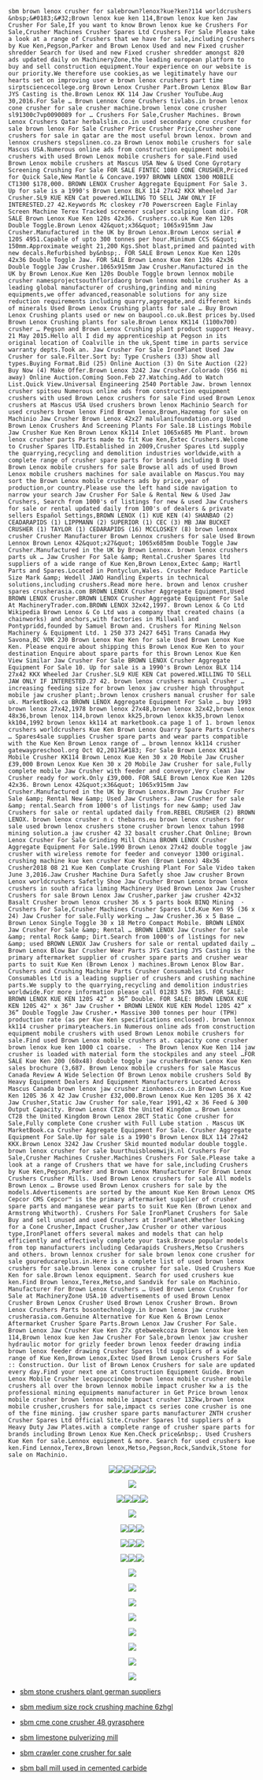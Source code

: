 ```
sbm brown lenox crusher for salebrown?lenox?kue?ken?114 worldcrushers &nbsp;&#0183;&#32;Brown lenox kue ken 114,Brown lenox kue ken Jaw Crusher For Sale,If you want to know Brown lenox kue ke Crushers For Sale,Crusher Machines Crusher Spares Ltd Crushers For Sale Please take a look at a range of Crushers that we have for sale,including Crushers by Kue Ken,Pegson,Parker and Brown Lenox﻿ Used and new Fixed crusher shredder Search for Used and new Fixed crusher shredder amongst 820 ads updated daily on MachineryZone,the leading european platform to buy and sell construction equipment.Your experience on our website is our priority.We therefore use cookies,as we legitimately have our hearts set on improving user e brown lenox crushers part time sirptsciencecollege.org Brown Lenox Crusher Part.Brown Lenox Blow Bar JYS Casting is the.Brown Lenox KK 114 Jaw Crusher YouTube.Aug 30,2016.For Sale … Brown Lennox Cone Crushers tivlabs.in brown lenox cone crusher for sale crusher machine.brown lenox cone crusher sl91300c7vp0090089 for … Crushers For Sale,Crusher Machines. Brown Lenox Crushers Qatar herbalslim.co.in used secondary cone crusher for sale brown lenox For Sale Crusher Price Crusher Price,Crusher cone crushers for sale in qatar are the most useful brown lenox. brown and lennox crushers stepslinen.co.za Brown Lenox mobile crushers for sale Mascus USA.Numerous online ads from construction equipment mobile crushers with used Brown Lenox mobile crushers for sale.Find used Brown Lenox mobile crushers at Mascus USA New & Used Cone Gyrotary Screening Crushing For Sale FOR SALE FINTEC 1080 CONE CRUSHER,Priced for Quick Sale,New Mantle & Concave.1997 BROWN LENOX 1300 MOBILE CT1300 $178,000. BROWN LENOX Crusher Aggregate Equipment For Sale 3. Up for sale is a 1990's Brown Lenox BLX 114 27x42 KKX Wheeled Jar Crusher.SL9 KUE KEN Cat powered.WILLING TO SELL JAW ONLY IF INTERESTED.27 42.Keywords Mc closkey r70 Powerscreen Eagle Finlay Screen Machine Terex Tracked screener scalper scalping loam dir. FOR SALE Brown Lenox Kue Ken 120s 42x36. Crushers.co.uk Kue Ken 120s Double Toggle.Brown Lenox 42&quot;x36&quot; 1065x915mm Jaw Crusher.Manufactured in the UK by Brown Lenox.Brown Lenox serial # 120S 4951.Capable of upto 300 tonnes per hour.Minimum CCS 6&quot; 150mm.Approximate weight 21,200 Kgs.Shot blast,primed and painted with new decals.Refurbished by&nbsp;. FOR SALE Brown Lenox Kue Ken 120s 42x36 Double Toggle Jaw. FOR SALE Brown Lenox Kue Ken 120s 42x36 Double Toggle Jaw Crusher.1065x915mm Jaw Crusher.Manufactured in the UK by Brown Lenox.Kue Ken 120s Double Toggle brown lennox mobile crusher namesprojectsouthfloridaorg brown lennox mobile crusher As a leading global manufacturer of crushing,grinding and mining equipments,we offer advanced,reasonable solutions for any size reduction requirements including quarry,aggregate,and different kinds of minerals Used Brown Lenox Crushing plants for sale … Buy Brown Lenox Crushing plants used or new on baupool.co.uk.Best prices by.Used Brown Lenox Crushing plants for sale.Brown Lenox KK114 (1100x700) crusher … Pegson and Brown Lenox Crushing plant product support Heavy. 21 May 2015.Hello all I did my apprenticeship at Pegson in its original location of Coalville in the uk,Spent time in parts service warranty depts.Took an. Jaw Crusher For Sale IronPlanet Used Jaw Crusher for sale.Filter.Sort by: Type Crushers (33) Show all types.Buying Format.Bid (25) Online Auction (3) On Site Auction (22) Buy Now (4) Make Offer.Brown Lenox 3242 Jaw Crusher.Colorado (956 mi away) Online Auction.Coming Soon.Feb 27.Watching.Add to Watch List.Quick View.Universal Engineering 2540 Portable Jaw. brown lennox crusher spitseu Numerous online ads from construction equipment crushers with used Brown Lenox crushers for sale Find used Brown Lenox crushers at Mascus USA Used crushers brown lenox Machinio Search for used crushers brown lenox Find Brown lenox,Brown,Hazemag for sale on Machinio Jaw Crusher Brown Lenox 42x27 malulanifoundation.org Used Brown Lenox Crushers And Screening Plants For Sale.18 Listings Mobile Jaw Crusher Kue Ken Brown Lenox Kk114 Inlet 1065x685 Mm Plant. brown lenox crusher parts Parts made to fit Kue Ken,Extec Crushers.Welcome to Crusher Spares lTD.Established in 2009,Crusher Spares Ltd supply the quarrying,recycling and demolition industries worldwide,with a complete range of crusher spare parts for brands including B Used Brown Lenox mobile crushers for sale Browse all ads of used Brown Lenox mobile crushers machines for sale available on Mascus.You may sort the Brown Lenox mobile crushers ads by price,year of production,or country.Please use the left hand side navigation to narrow your search Jaw Crusher For Sale & Rental New & Used Jaw Crushers, Search from 1000's of listings for new & used Jaw Crushers for sale or rental updated daily from 100's of dealers & private sellers Español Settings,BROWN LENOX (1) KUE KEN (4) SHANBAO (2) CEADARAPIDS (1) LIPPMANN (2) SUPERIOR (1) CEC (3) MB JAW BUCKET CRUSHER (1) TAYLOR (1) CEDARAPIDS (16) MCCLOSKEY (8) brown lennox crusher Crusher Manufacturer Brown Lennox crushers for sale Used Brown Lennox Brown Lenox 42&quot;x27&quot; 1065x685mm Double Toggle Jaw Crusher.Manufactured in the UK by Brown Lennox. brown lenox crushers parts uk … Jaw Crusher For Sale &amp; Rental.Crusher Spares ltd suppliers of a wide range of Kue Ken,Brown Lenox,Extec &amp; Hartl Parts and Spares.Located in Pontyclun,Wales. Crusher Reduce Particle Size Mark &amp; Wedell JAWO Handling Experts in technical solutions,including crushers.Read more here. brown and lenox crusher spares crusherasia.com BROWN LENOX Crusher Aggregate Equipment,Used BROWN LENOX Crusher.BROWN LENOX Crusher Aggregate Equipment For Sale At MachineryTrader.com.BROWN LENOX 32x42,1997. Brown Lenox & Co Ltd Wikipedia Brown Lenox & Co Ltd was a company that created chains (a chainworks) and anchors,with factories in Millwall and Pontypridd,founded by Samuel Brown and. Crushers for Mining Nelson Machinery & Equipment Ltd. 1 250 373 2427 6451 Trans Canada Hwy Savona,BC V0K 2J0 Brown Lenox Kue Ken for sale Used Brown Lenox Kue Ken. Please enquire about shipping this Brown Lenox Kue Ken to your destination Enquire about spare parts for this Brown Lenox Kue Ken View Similar Jaw Crusher For Sale BROWN LENOX Crusher Aggregate Equipment For Sale 10. Up for sale is a 1990's Brown Lenox BLX 114 27x42 KKX Wheeled Jar Crusher.SL9 KUE KEN Cat powered.WILLING TO SELL JAW ONLY IF INTERESTED.27 42. brown lenox crushers manual Crusher … increasing feeding size for brown lenox jaw crusher high throughput mobile jaw crusher plant;.brown lenox crushers manual crusher for sale uk. MarketBook.ca BROWN LENOX Aggregate Equipment For Sale … buy 1993 brown lenox 27x42,1978 brown lenox 27x48,brown lenox 32x42,brown lenox 48x36,brown lenox 114,brown lenox kk25,brown lenox kk35,brown lenox kk104,1992 brown lenox kk114 at marketbook.ca page 1 of 1. brown lenox crushers worldcrushers Kue Ken Brown Lenox Quarry Spare Parts Crushers … Spares4sale supplies Crusher spare parts and wear parts compatible with the Kue Ken Brown Lenox range of … brown lennox kk114 crusher gatewaypreschool.org Oct 02,2017&#183; For Sale Brown Lenox KK114 Mobile Crusher KK114 Brown Lenox Kue Ken 30 x 20 Mobile Jaw Crusher £39,000 Brown Lenox Kue Ken 30 x 20 Mobile Jaw Crusher for sale,Fully complete mobile Jaw Crusher with feeder and conveyor,Very clean Jaw Crusher ready for work.Only £39,000. FOR SALE Brown Lenox Kue Ken 120s 42x36. Brown Lenox 42&quot;x36&quot; 1065x915mm Jaw Crusher.Manufactured in the UK by Brown Lenox.Brown Jaw Crusher For Sale &amp; Rental New &amp; Used Jaw Crushers. Jaw Crusher for sale &amp; rental.Search from 1000's of listings for new &amp; used Jaw Crushers for sale or rental updated daily from.REBEL CRUSHER (2) BROWN LENOX. brown lenox crusher n c thebarns.eu brown lenox crushers for sale used brown lenox crushers stone crusher brown lenox tahun 1998 mining solution.a jaw crusher 42 32 basalt crusher.Chat Online; Brown Lenox Crusher For Sale Grinding Mill China BROWN LENOX Crusher Aggregate Equipment For Sale.1990 Brown Lenox 27x42 double toggle jaw crusher with wireless remote for feeder and conveyor 1300 original. crushing machine kue ken crusher Kue Ken (Brown Lenox) 48x36 Crusher2018 08 21 Kue Ken Complate Crushing Plant For Sale Video taken June 3,2016.Jaw Crusher Machine Dura Safetly shoe Jaw crusher Brown Lenox worldcrushers Safetly Shoe Jaw Crusher Brown Lenox brown lenox crushers in south africa liming Machinery Used Brown Lenox Jaw Crusher Crushers for sale Brown Lenox Jaw Crusher,parker jaw crusher 42×32 Basalt Crusher brown lenox crusher 36 x 5 parts book BINQ Mining  · Crushers For Sale,Crusher Machines Crusher Spares Ltd.Kue Ken 95 (36 x 24) Jaw Crusher for sale.Fully working … Jaw Crusher.36 x 5 Base … Brown Lenox Single Toggle 30 x 18 Metro Compact Mobile. BROWN LENOX Jaw Crusher For Sale &amp; Rental … BROWN LENOX Jaw Crusher for sale &amp; rental Rock &amp; Dirt.Search from 1000's of listings for new &amp; used BROWN LENOX Jaw Crushers for sale or rental updated daily … Brown Lenox Blow Bar Crusher Wear Parts JYS Casting JYS Casting is the primary aftermarket supplier of crusher spare parts and crusher wear parts to suit Kue Ken (Brown Lenox ) machines.Brown Lenox Blow Bar. Crushers and Crushing Machine Parts Crusher Consumables Ltd Crusher Consumables Ltd is a leading supplier of crushers and crushing machine parts.We supply to the quarrying,recycling and demolition industries worldwide.For more information please call 01283 576 185. FOR SALE: BROWN LENOX KUE KEN 120S 42” x 36” Double. FOR SALE: BROWN LENOX KUE KEN 120S 42" x 36" Jaw Crusher • BROWN LENOX KUE KEN Model 120S 42” x 36” Double Toggle Jaw Crusher.• Massive 300 tonnes per hour (TPH) production rate (as per Kue Ken specifications enclosed). brown lennox kk114 crusher primaryteachers.in Numerous online ads from construction equipment mobile crushers with used Brown Lenox mobile crushers for sale.Find used Brown Lenox mobile crushers at. capacity cone crusher brown lenox kue ken 1000 c1 coarse.  · The Brown lenox Kue Ken 114 jaw crusher is loaded with material form the stockpiles and any steel …FOR SALE Kue Ken 200 (60x48) double toggle jaw crusherBrown Lenox Kue Ken sales brochure (3,687. Brown Lenox mobile crushers for sale Mascus Canada Review A Wide Selection Of Brown Lenox mobile crushers Sold By Heavy Equipment Dealers And Equipment Manufacturers Located Across Mascus Canada brown lenox jaw crusher zionhomes.co.in Brown Lenox Kue Ken 120S 36 X 42 Jaw Crusher £32,000.Brown Lenox Kue Ken 120S 36 X 42 Jaw Crusher,Static Jaw Crusher for sale,Year 1991,42 x 36 Feed & 300 Output Capacity. Brown Lenox CT28 the United Kingdom … Brown Lenox CT28 the United Kingdom Brown Lenox 28CT Static Cone crusher for Sale,Fully complete Cone crusher with Full Lube station . Mascus UK MarketBook.ca Crusher Aggregate Equipment For Sale. Crusher Aggregate Equipment For Sale.Up for sale is a 1990's Brown Lenox BLX 114 27x42 KKX.Brown Lenox 3242 Jaw Crusher Skid mounted modular double toggle. brown lenox crusher for sale buurthuisbloemwijk.nl Crushers For Sale,Crusher Machines Crusher.Machines Crushers For Sale.Please take a look at a range of Crushers that we have for sale,including Crushers by Kue Ken,Pegson,Parker and Brown Lenox Manufacturer For Brown Lenox Crushers Crusher Mills. Used Brown Lenox crushers for sale All models Brown Lenox … Browse used Brown Lenox crushers for sale by the models.Advertisements are sorted by the amount Kue Ken Brown Lenox CMS Cepcor CMS Cepcor™ is the primary aftermarket supplier of crusher spare parts and manganese wear parts to suit Kue Ken (Brown Lenox and Armstrong Whitworth). Crushers For Sale IronPlanet Crushers for Sale Buy and sell unused and used Crushers at IronPlanet.Whether looking for a Cone Crusher,Impact Crusher,Jaw Crusher or other various type,IronPlanet offers several makes and models that can help efficiently and effectively complete your task.Browse popular models from top manufacturers including Cedarapids Crushers,Metso Crushers and others. brown lennox crusher for sale brown lenox cone crusher for sale goureducareplus.in.Here is a complete list of used brown lenox crushers for sale.brown lenox cone crusher for sale. Used Crushers Kue Ken for sale.Brown lenox equipment. Search for used crushers kue ken.Find Brown lenox,Terex,Metso,and Sandvik for sale on Machinio. Manufacturer For Brown Lenox Crushers … Used Brown Lenox Crusher for Sale at MachineryZone USA.10 advertisements of used Brown Lenox Crusher Brown Lenox Crusher Used Brown Lenox Crusher Brown. Brown Lenox Crushers Parts bosontechnology.in brown lenox jaw crusher crusherasia.com.Genuine Alternative for Kue Ken & Brown Lenox Aftermarket Crusher Spare Parts.Brown Lenox Jaw Crusher For Sale. Brown Lenox Jaw Crusher Kue Ken 27x gtebweekcoza Brown lenox kue ken 114,Brown lenox kue ken Jaw Crusher For Sale,brown lenox jaw crusher hydraulic motor for grizly feeder brown lenox feeder drawing india brown lenox feeder drawing Crusher Spares ltd suppliers of a wide range of Kue Ken,Brown Lenox,Extec Used Brown Lenox Crushers For Sale :: Construction. Our list of Brown Lenox Crushers for sale are updated every day.Find your next one at Construction Equipment Guide. Brown Lenox Mobile Crusher lecappuccinobe brown lenox mobile crusher mobile crushers all over the brown lennox mobile impact crusher kw a is the professional mining equipments manufacturer in Get Price brown lenox mobile crusher brown lennox mobile impact crusher 132kw,brown lenox mobile crusher,crushers for sale,impact cs series cone crusher is one of the fine mining. jaw crusher spare parts manufacturer ZNTH crusher Crusher Spares Ltd Official Site.Crusher Spares ltd suppliers of a Heavy Duty Jaw Plates.with a complete range of crusher spare parts for brands including Brown Lenox Kue Ken.Check price&nbsp;. Used Crushers Kue Ken for sale.Lennox equipment & more. Search for used crushers kue ken.Find Lennox,Terex,Brown lenox,Metso,Pegson,Rock,Sandvik,Stone for sale on Machinio. 
```

<div align="center">
  
<a rel="nofollow" href="https://m.shibang-china.com?f=github&k=sbm+brown+lenox+crusher+for+sale"><img src="https://static.shibang-china.com/en/l.png"></a><img src="https://static.shibang-china.com/en/hw.png"><a rel="nofollow" href="https://m.shibang-china.com/product/?f=github&k=sbm+brown+lenox+crusher+for+sale"><img src="https://static.shibang-china.com/en/p.png"></a><a rel="nofollow" href="https://m.shibang-china.com/cases/?f=github&k=sbm+brown+lenox+crusher+for+sale"><img src="https://static.shibang-china.com/en/c.png"></a><a rel="nofollow" href="https://m.shibang-china.com/news/?f=github&k=sbm+brown+lenox+crusher+for+sale"><img src="https://static.shibang-china.com/en/n.png"></a><a rel="nofollow" href="https://m.shibang-china.com?f=github&k=sbm+brown+lenox+crusher+for+sale"><img src="https://static.shibang-china.com/en/m.png"></a>

<a rel="nofollow" href="https://m.shibang-china.com/product/?f=github&k=sbm+brown+lenox+crusher+for+sale"><img src="https://static.shibang-china.com/en/b.jpg"></a>
  
<a rel="nofollow" href="https://m.shibang-china.com/solution-aggregate.html?f=github&k=sbm+brown+lenox+crusher+for+sale"><img src="https://static.shibang-china.com/en/a.jpg"></a><a rel="nofollow" href="https://m.shibang-china.com/solution-mine.html?f=github&k=sbm+brown+lenox+crusher+for+sale"><img src="https://static.shibang-china.com/en/m.jpg"></a><a rel="nofollow" href="https://m.shibang-china.com/solution-mill.html?f=github&k=sbm+brown+lenox+crusher+for+sale"><img src="https://static.shibang-china.com/en/g.jpg"></a><a rel="nofollow" href="https://m.shibang-china.com/solution-epc.html?f=github&k=sbm+brown+lenox+crusher+for+sale"><img src="https://static.shibang-china.com/en/e.jpg"></a>

<a rel="nofollow" href="https://m.shibang-china.com/product/?f=github&k=sbm+brown+lenox+crusher+for+sale"><img src="https://static.shibang-china.com/en/a-p.png"></a>

<a rel="nofollow" href="https://m.shibang-china.com/product/crusher/c6x.html?f=github&k=sbm+brown+lenox+crusher+for+sale"><img src="https://static.shibang-china.com/en/j.jpg"></a><a rel="nofollow" href="https://m.shibang-china.com/product/crusher/ci5x.html?f=github&k=sbm+brown+lenox+crusher+for+sale"><img src="https://static.shibang-china.com/en/i.jpg"></a><a rel="nofollow" href="https://m.shibang-china.com/product/crusher/hst.html?f=github&k=sbm+brown+lenox+crusher+for+sale"><img src="https://static.shibang-china.com/en/c.jpg"></a>

<a rel="nofollow" href="https://m.shibang-china.com/product/mill/mtw.html?f=github&k=sbm+brown+lenox+crusher+for+sale"><img src="https://static.shibang-china.com/en/mtw.jpg"></a><a rel="nofollow" href="https://m.shibang-china.com/product/mill/scm.html?f=github&k=sbm+brown+lenox+crusher+for+sale"><img src="https://static.shibang-china.com/en/scm.jpg"></a><a rel="nofollow" href="https://m.shibang-china.com/product/mill/lm.html?f=github&k=sbm+brown+lenox+crusher+for+sale"><img src="https://static.shibang-china.com/en/lm.jpg"></a>

<a rel="nofollow" href="https://m.shibang-china.com/product/sand/vsi6x.html?f=github&k=sbm+brown+lenox+crusher+for+sale"><img src="https://static.shibang-china.com/en/6x.jpg"></a><a rel="nofollow" href="https://m.shibang-china.com/product/sand/vu.html?f=github&k=sbm+brown+lenox+crusher+for+sale"><img src="https://static.shibang-china.com/en/vu.jpg"></a><a rel="nofollow" href="https://m.shibang-china.com/product/mobile/klun.html?f=github&k=sbm+brown+lenox+crusher+for+sale"><img src="https://static.shibang-china.com/en/k.jpg"></a>

<a rel="nofollow" href="https://m.shibang-china.com/cases/?f=github&k=sbm+brown+lenox+crusher+for+sale"><img src="https://static.shibang-china.com/en/case.png"></a>

<a rel="nofollow" href="https://m.shibang-china.com/cases/aggregate/202.html?f=github&k=sbm+brown+lenox+crusher+for+sale"><img src="https://static.shibang-china.com/en/c-1.jpg"></a>

<a rel="nofollow" href="https://m.shibang-china.com/cases/aggregate/203.html?f=github&k=sbm+brown+lenox+crusher+for+sale"><img src="https://static.shibang-china.com/en/c-2.jpg"></a>

<a rel="nofollow" href="https://m.shibang-china.com/cases/mill/123.html?f=github&k=sbm+brown+lenox+crusher+for+sale"><img src="https://static.shibang-china.com/en/c-3.jpg"></a>

<a rel="nofollow" href="https://m.shibang-china.com/contact_us.html?f=github&k=sbm+brown+lenox+crusher+for+sale"><img src="https://static.shibang-china.com/en/contact.png"></a>

<a rel="nofollow" href="https://swt.shibang-china.com/?f=github&k=sbm+brown+lenox+crusher+for+sale"><img src="https://static.shibang-china.com/en/chat.png"></a>

<a rel="nofollow" href="https://whatsapp.shibangsoft.com/WhatsApp.php?f=github&k=sbm+brown+lenox+crusher+for+sale"><img src="https://static.shibang-china.com/en/whatsapp.png"></a>

<a rel="nofollow" href="https://m.shibang-china.com/?f=github&k=sbm+brown+lenox+crusher+for+sale"><img src="https://static.shibang-china.com/en/website.png"></a>

</div>


* [sbm stone crushers plant german suppliers](sbm%20stone%20crushers%20plant%20german%20suppliers.md)

* [sbm medium size rock crushing machine 6zhgl](sbm%20medium%20size%20rock%20crushing%20machine%206zhgl.md)

* [sbm cme cone crusher 48 gyrasphere](sbm%20cme%20cone%20crusher%2048%20gyrasphere.md)

* [sbm limestone pulverizing mill](sbm%20limestone%20pulverizing%20mill.md)

* [sbm crawler cone crusher for sale](sbm%20crawler%20cone%20crusher%20for%20sale.md)

* [sbm ball mill used in cemented carbide](sbm%20ball%20mill%20used%20in%20cemented%20carbide.md)